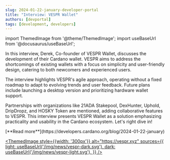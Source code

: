 ```yaml
---
slug: 2024-01-22-january-developer-portal
title: "Interview: VESPR Wallet"
authors: [devportal]
tags: [development, developers]
---
```


import ThemedImage from '@theme/ThemedImage';
import useBaseUrl from '@docusaurus/useBaseUrl';

In this interview, Derek, Co-founder of VESPR Wallet, discusses the development of their Cardano wallet. VESPR aims to address the shortcomings of existing wallets with a focus on simplicity and user-friendly design, catering to both newcomers and experienced users.

The interview highlights VESPR's agile approach, operating without a fixed roadmap to adapt to evolving trends and user feedback. Future plans include launching a desktop version and prioritizing hardware wallet support.

Partnerships with organizations like 21ADA Stakepool, DexHunter, Uphold, DripDropz, and HOSKY Token are mentioned, adding collaborative features to VESPR. This interview presents VESPR Wallet as a solution emphasizing practicality and usability in the Cardano ecosystem. Let's right dive in!

<div style={{ textAlign: 'right' }}>
 [**Read more**](https://developers.cardano.org/blog/2024-01-22-january) 
</div>

 [<ThemedImage
style={{width: '300px'}}
alt="https://vespr.xyz"
sources={{
    light: useBaseUrl('/img/news/vespr-dark.svg'),
    dark: useBaseUrl('/img/news/vespr-light.svg'),
  }}
/>](https://vespr.xyz)